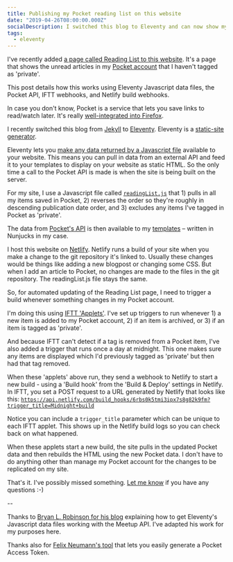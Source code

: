 ```yaml
---
title: Publishing my Pocket reading list on this website
date: "2019-04-26T08:00:00.000Z"
socialDescription: I switched this blog to Eleventy and can now show my Pocket reading list on it
tags:
  - eleventy
---
```

I've recently added [a page called Reading List to this website](/reading-list). It's a page that shows the unread articles in my [Pocket account](https://getpocket.com/) that I haven't tagged as 'private'.

This post details how this works using Eleventy Javascript data files, the Pocket API, IFTT webhooks, and Netlify build webhooks.

In case you don't know, Pocket is a service that lets you save links to read/watch later. It's really [well-integrated into Firefox](https://support.mozilla.org/en-US/kb/save-web-pages-later-pocket-firefox).

I recently switched this blog from [Jekyll](https://jekyllrb.com) to [Eleventy](https://www.11ty.io). Eleventy is a [static-site generator](https://indieweb.org/static_site_generator).

Eleventy lets you [make any data returned by a Javascript file](https://www.11ty.io/docs/data-js/) available to your website. This means you can pull in data from an external API and feed it to your templates to display on your website as static HTML. So the only time a call to the Pocket API is made is when the site is being built on the server.

For my site, I use a Javascript file called [`readingList.js`](https://github.com/edjw/edjw-blog/blob/master/_data/readingList.js) that 1) pulls in all my items saved in Pocket, 2) reverses the order so they're roughly in descending publication date order, and 3) excludes any items I've tagged in Pocket as 'private'.

The data from [Pocket's API](https://getpocket.com/developer/docs/v3/retrieve) is then available to my [templates](https://github.com/edjw/edjw-blog/blob/master/_includes/layouts/reading-list.njk) – written in Nunjucks in my case.

I host this website on [Netlify](https://www.netlify.com). Netlify runs a build of your site when you make a change to the git repository it's linked to. Usually these changes would be things like adding a new blogpost or changing some CSS. But when I add an article to Pocket, no changes are made to the files in the git repository. The readingList.js file stays the same.

So, for automated updating of the Reading List page, I need to trigger a build whenever something changes in my Pocket account.

I'm doing this using [IFTT 'Applets'](https://ifttt.com). I've set up triggers to run whenever 1) a new item is added to my Pocket account, 2) if an item is archived, or 3) if an item is tagged as 'private'.

And because IFTT can't detect if a tag is removed from a Pocket item, I've also added a trigger that runs once a day at midnight. This one makes sure any items are displayed which I'd previously tagged as 'private' but then had that tag removed.

When these 'applets' above run, they send a webhook to Netlify to start a new build - using a 'Build hook' from the 'Build & Deploy' settings in Netlify. In IFTT, you set a POST request to a URL generated by Netlify that looks like this: <code class="word-wrap-break-word">https://api.netlify.com/build_hooks/6rbs0k5tmi3ipx7s8g82k9fm?trigger_title=Midnight+build</code>

Notice you can include a `trigger_title` parameter which can be unique to each IFTT applet. This shows up in the Netlify build logs so you can check back on what happened.

When these applets start a new build, the site pulls in the updated Pocket data and then rebuilds the HTML using the new Pocket data. I don't have to do anything other than manage my Pocket account for the changes to be replicated on my site.

That's it. I've possibly missed something. [Let me know](https://twitter.com/_edjw) if you have any questions :-)

\--

Thanks to [Bryan L. Robinson for his blog](https://bryanlrobinson.com/blog/2019/04/02/using-eleventys-javascript-data-files) explaining how to get Eleventy's Javascript data files working with the Meetup API. I've adapted his work for my purposes here.

Thanks also for [Felix Neumann's tool](https://reader.fxneumann.de/plugins/oneclickpocket/auth.php) that lets you easily generate a Pocket Access Token.
